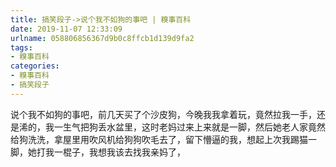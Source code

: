 ```yaml
---
title: 搞笑段子->说个我不如狗的事吧 | 糗事百科
date: 2019-11-07 12:33:09
urlname: 058806856367d9b0c8ffcb1d139d9fa2
tags: 
- 糗事百科
categories:
- 糗事百科
- 搞笑段子
---
```

说个我不如狗的事吧，前几天买了个沙皮狗，今晚我我拿着玩，竟然拉我一手，还是浠的，我一生气把狗丢水盆里，这时老妈过来上来就是一脚，然后她老人家竟然给狗洗洗，拿屋里用吹风机给狗狗吹毛去了，留下懵逼的我，想起上次我踢猫一脚，她打我一棍子，我想我该去找我亲妈了，


